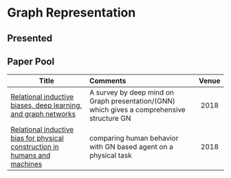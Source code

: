 # Graph Representation

## Presented



## Paper Pool

| Title                                    | Comments                                 |         Venue         |
| ---------------------------------------- | :--------------------------------------- | :-------------------: |
| [Relational inductive biases, deep learning, and graph networks](https://arxiv.org/pdf/1806.01261.pdf) | A survey by deep mind on Graph presentation/(GNN) which gives a comprehensive structure GN |2018|
| [Relational inductive bias for physical construction in humans and machines](https://arxiv.org/pdf/1806.01203.pdf) |comparing human behavior with GN based agent on a physical task | 2018  |
